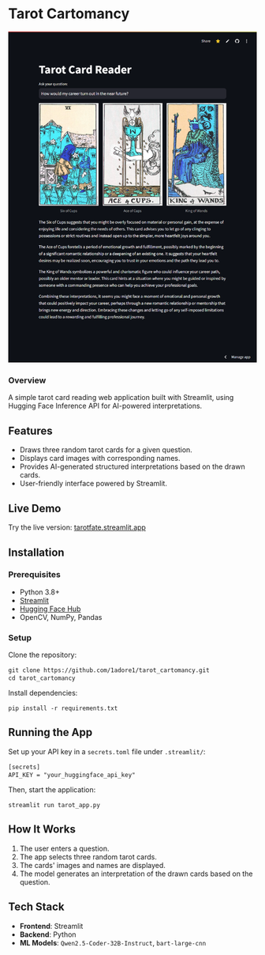 # Tarot Cartomancy

![Tarot Example](https://github.com/1adore1/tarot_cartomancy/blob/main/img.png)

### Overview

A simple tarot card reading web application built with Streamlit, using Hugging Face Inference API for AI-powered interpretations.

## Features

- Draws three random tarot cards for a given question.
- Displays card images with corresponding names.
- Provides AI-generated structured interpretations based on the drawn cards.
- User-friendly interface powered by Streamlit.

## Live Demo

Try the live version: [tarotfate.streamlit.app](https://tarotfate.streamlit.app/)

## Installation

### Prerequisites

- Python 3.8+
- [Streamlit](https://streamlit.io/)
- [Hugging Face Hub](https://huggingface.co/docs/huggingface_hub/index)
- OpenCV, NumPy, Pandas

### Setup

Clone the repository:

```
git clone https://github.com/1adore1/tarot_cartomancy.git
cd tarot_cartomancy
```

Install dependencies:

```
pip install -r requirements.txt
```

## Running the App

Set up your API key in a `secrets.toml` file under `.streamlit/`:

```
[secrets]
API_KEY = "your_huggingface_api_key"
```

Then, start the application:

```
streamlit run tarot_app.py
```

## How It Works

1. The user enters a question.
2. The app selects three random tarot cards.
3. The cards' images and names are displayed.
4. The model generates an interpretation of the drawn cards based on the question.

## Tech Stack

- **Frontend**: Streamlit
- **Backend**: Python
- **ML Models**: `Qwen2.5-Coder-32B-Instruct`, `bart-large-cnn`
